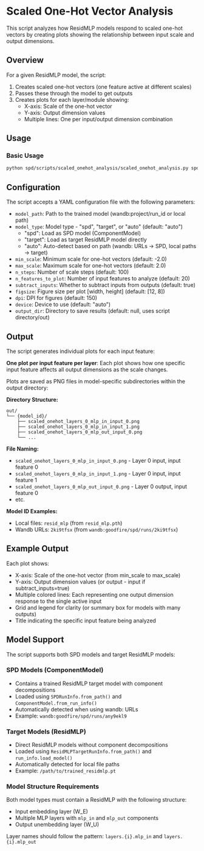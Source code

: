 # Scaled One-Hot Vector Analysis

This script analyzes how ResidMLP models respond to scaled one-hot vectors by creating plots showing the relationship between input scale and output dimensions.

## Overview

For a given ResidMLP model, the script:
1. Creates scaled one-hot vectors (one feature active at different scales)
2. Passes these through the model to get outputs
3. Creates plots for each layer/module showing:
   - X-axis: Scale of the one-hot vector
   - Y-axis: Output dimension values
   - Multiple lines: One per input/output dimension combination

## Usage

### Basic Usage
```bash
python spd/scripts/scaled_onehot_analysis/scaled_onehot_analysis.py spd/scripts/scaled_onehot_analysis/scaled_onehot_analysis_config.yaml
```


## Configuration

The script accepts a YAML configuration file with the following parameters:

- `model_path`: Path to the trained model (wandb:project/run_id or local path)
- `model_type`: Model type - "spd", "target", or "auto" (default: "auto")
  - "spd": Load as SPD model (ComponentModel)
  - "target": Load as target ResidMLP model directly
  - "auto": Auto-detect based on path (wandb: URLs → SPD, local paths → target)
- `min_scale`: Minimum scale for one-hot vectors (default: -2.0)
- `max_scale`: Maximum scale for one-hot vectors (default: 2.0)
- `n_steps`: Number of scale steps (default: 100)
- `n_features_to_plot`: Number of input features to analyze (default: 20)
- `subtract_inputs`: Whether to subtract inputs from outputs (default: true)
- `figsize`: Figure size per plot [width, height] (default: [12, 8])
- `dpi`: DPI for figures (default: 150)
- `device`: Device to use (default: "auto")
- `output_dir`: Directory to save results (default: null, uses script directory/out)

## Output

The script generates individual plots for each input feature:

**One plot per input feature per layer**: Each plot shows how one specific input feature affects all output dimensions as the scale changes.

Plots are saved as PNG files in model-specific subdirectories within the output directory:

**Directory Structure:**
```
out/
└── {model_id}/
    ├── scaled_onehot_layers_0_mlp_in_input_0.png
    ├── scaled_onehot_layers_0_mlp_in_input_1.png
    ├── scaled_onehot_layers_0_mlp_out_input_0.png
    └── ...
```

**File Naming:**
- `scaled_onehot_layers_0_mlp_in_input_0.png` - Layer 0 input, input feature 0
- `scaled_onehot_layers_0_mlp_in_input_1.png` - Layer 0 input, input feature 1
- `scaled_onehot_layers_0_mlp_out_input_0.png` - Layer 0 output, input feature 0
- etc.

**Model ID Examples:**
- Local files: `resid_mlp` (from `resid_mlp.pth`)
- Wandb URLs: `2ki9tfsx` (from `wandb:goodfire/spd/runs/2ki9tfsx`)

## Example Output

Each plot shows:
- X-axis: Scale of the one-hot vector (from min_scale to max_scale)
- Y-axis: Output dimension values (or output - input if subtract_inputs=true)
- Multiple colored lines: Each representing one output dimension response to the single active input
- Grid and legend for clarity (or summary box for models with many outputs)
- Title indicating the specific input feature being analyzed

## Model Support

The script supports both SPD models and target ResidMLP models:

### SPD Models (ComponentModel)
- Contains a trained ResidMLP target model with component decompositions
- Loaded using `SPDRunInfo.from_path()` and `ComponentModel.from_run_info()`
- Automatically detected when using wandb: URLs
- Example: `wandb:goodfire/spd/runs/any9ekl9`

### Target Models (ResidMLP)
- Direct ResidMLP models without component decompositions
- Loaded using `ResidMLPTargetRunInfo.from_path()` and `run_info.load_model()`
- Automatically detected for local file paths
- Example: `/path/to/trained_residmlp.pt`

### Model Structure Requirements
Both model types must contain a ResidMLP with the following structure:
- Input embedding layer (W_E)
- Multiple MLP layers with `mlp_in` and `mlp_out` components
- Output unembedding layer (W_U)

Layer names should follow the pattern: `layers.{i}.mlp_in` and `layers.{i}.mlp_out`
